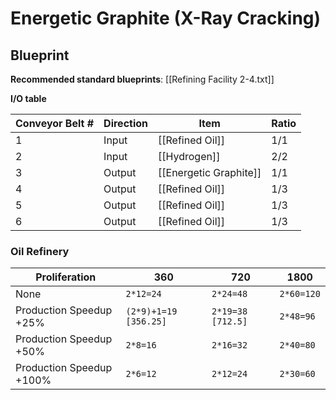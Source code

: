 # Energetic Graphite (X-Ray Cracking)

## Blueprint

**Recommended standard blueprints**: [[Refining Facility 2-4.txt]]

**I/O table**

| Conveyor Belt # | Direction | Item                   | Ratio |
| --------------- | --------- | ---------------------- | ----- |
| 1               | Input     | [[Refined Oil]]        | 1/1   |
| 2               | Input     | [[Hydrogen]]           | 2/2   |
| 3               | Output    | [[Energetic Graphite]] | 1/1   |
| 4               | Output    | [[Refined Oil]]        | 1/3   |
| 5               | Output    | [[Refined Oil]]        | 1/3   |
| 6               | Output    | [[Refined Oil]]        | 1/3   |

### Oil Refinery

| Proliferation            | 360                   | 720               | 1800       |
| ------------------------ | --------------------- | ----------------- | ---------- |
| None                     | `2*12=24`             | `2*24=48`         | `2*60=120` |
| Production Speedup +25%  | `(2*9)+1=19 [356.25]` | `2*19=38 [712.5]` | `2*48=96`  |
| Production Speedup +50%  | `2*8=16`              | `2*16=32`         | `2*40=80`  |
| Production Speedup +100% | `2*6=12`              | `2*12=24`         | `2*30=60`  |
